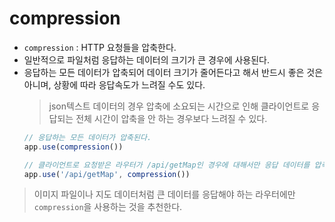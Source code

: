 # compression

* `compression` : HTTP 요청들을 압축한다.
* 일반적으로 파일처럼 응답하는 데이터의 크기가 큰 경우에 사용된다.
* 응답하는 모든 데이터가 압축되어 데이터 크기가 줄어든다고 해서 반드시 좋은 것은 아니며, 상황에 따라 응답속도가 느려질 수도 있다.
    > json텍스트 데이터의 경우 압축에 소요되는 시간으로 인해 클라이언트로 응답되는 전체 시간이 압축을 안 하는 경우보다 느려질 수 있다.
    ```js
    // 응답하는 모든 데이터가 압축된다.
    app.use(compression())

    // 클라이언트로 요청받은 라우터가 /api/getMap인 경우에 대해서만 응답 데이터를 압축한다.
    app.use('/api/getMap', compression())
    ```
> 이미지 파일이나 지도 데이터처럼 큰 데이터를 응답해야 하는 라우터에만 `compression`을 사용하는 것을 추천한다.